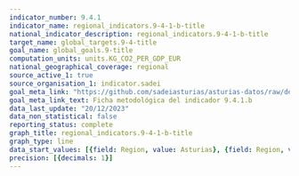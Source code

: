 ```yaml
---
indicator_number: 9.4.1
indicator_name: regional_indicators.9-4-1-b-title
national_indicator_description: regional_indicators.9-4-1-b-title
target_name: global_targets.9-4-title
goal_name: global_goals.9-title
computation_units: units.KG_CO2_PER_GDP_EUR
national_geographical_coverage: regional
source_active_1: true
source_organisation_1: indicator.sadei
goal_meta_link: "https://github.com/sadeiasturias/asturias-datos/raw/develop/descargas/metodologia/9.4.1.b.pdf"
goal_meta_link_text: Ficha metodológica del indicador 9.4.1.b
data_last_update: "20/12/2023"
data_non_statistical: false
reporting_status: complete
graph_title: regional_indicators.9-4-1-b-title
graph_type: line
data_start_values: [{field: Region, value: Asturias}, {field: Region, value: España}]
precision: [{decimals: 1}]
---
```

